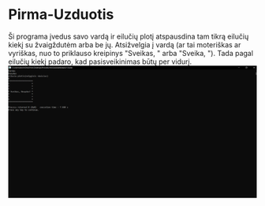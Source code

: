 # Pirma-Uzduotis

Ši programa įvedus savo vardą ir eilučių plotį atspausdina tam tikrą eilučių kiekį su žvaigždutėm arba be jų. Atsižvelgia į vardą (ar tai moteriškas ar vyriškas, nuo to priklauso kreipinys "Sveikas, " arba "Sveika, "). Tada pagal eilučių kiekį padaro, kad pasisveikinimas būtų per vidurį.
![Programa](img.png)
